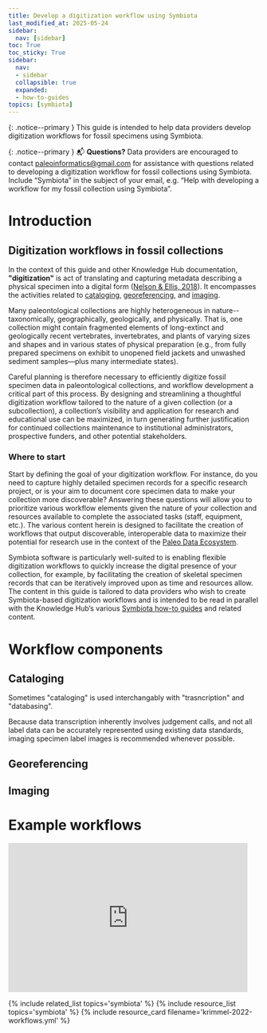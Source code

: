 ```yaml
---
title: Develop a digitization workflow using Symbiota
last_modified_at: 2025-05-24
sidebar:
  nav: [sidebar]
toc: True
toc_sticky: True
sidebar:
  nav:
  - sidebar
  collapsible: true
  expanded:
  - how-to-guides
topics: [symbiota]
---
```


{: .notice--primary }
This guide is intended to help data providers develop digitization workflows for fossil specimens using Symbiota.

{: .notice--primary }
📬 **Questions?** Data providers are encouraged to contact paleoinformatics@gmail.com for assistance with questions related to developing a digitization workflow for fossil collections using Symbiota. Include “Symbiota” in the subject of your email, e.g. “Help with developing a workflow for my fossil collection using Symbiota”.

# Introduction

## Digitization workflows in fossil collections
In the context of this guide and other Knowledge Hub documentation, **"digitization"** is act of translating and capturing metadata describing a physical specimen into a digital form ([Nelson & Ellis, 2018](https://doi.org/10.1098/rstb.2017.0391)). It encompasses the activities related to [cataloging](#cataloging), [georeferencing](#georeferencing), and [imaging](#imaging). 

Many paleontological collections are highly heterogeneous in nature--taxonomically, geographically, geologically, and physically. That is, one collection might contain fragmented elements of long-extinct and geologically recent vertebrates, invertebrates, and plants of varying sizes and shapes and in various states of physical preparation (e.g., from fully prepared specimens on exhibit to unopened field jackets and unwashed sediment samples—plus many intermediate states). 

Careful planning is therefore necessary to efficiently digitize fossil specimen data in paleontological collections, and workflow development a critical part of this process. By designing and streamlining a thoughtful digitization workflow tailored to the nature of a given collection (or a subcollection), a collection’s visibility and application for research and educational use can be maximized, in turn generating further justification for continued collections maintenance to institutional administrators, prospective funders, and other potential stakeholders.

### Where to start 
Start by defining the goal of your digitization workflow. For instance, do you need to capture highly detailed specimen records for a specific research project, or is your aim to document core specimen data to make your collection more discoverable? Answering these questions will allow you to prioritize various workflow elements given the nature of your collection and resources available to complete the associated tasks (staff, equipment, etc.). The various content herein is designed to facilitate the creation of workflows that output discoverable, interoperable data to maximize their potential for research use in the context of the [Paleo Data Ecosystem](/knowledge-hub/data-ecosystem).

Symbiota software is particularly well-suited to is enabling flexible digitization workflows to quickly increase the digital presence of your collection, for example, by facilitating the creation of skeletal specimen records that can be iteratively improved upon as time and resources allow. The content in this guide is tailored to data providers who wish to create Symbiota-based digitization workflows and is intended to be read in parallel with the Knowledge Hub’s various [Symbiota how-to guides](/knowledge-hub/topics?topic=symbiota) and related content.

# Workflow components

## Cataloging

Sometimes "cataloging" is used interchangably with "trasncription" and "databasing". 


Because data transcription inherently involves judgement calls, and not all label data can be accurately represented using existing data standards, imaging specimen label images is recommended whenever possible. 

## Georeferencing

## Imaging

# Example workflows

<iframe src="https://docs.google.com/presentation/d/1_b6990eETxSRmIVEb8eamaAhEuK3jWLxTB41YYcX_so/embed?start=false&loop=false&delayms=10000" frameborder="0" width="480" height="299" allowfullscreen="true" mozallowfullscreen="true" webkitallowfullscreen="true"></iframe>


{% include related_list topics='symbiota' %}
{% include resource_list topics='symbiota' %}
{% include resource_card filename='krimmel-2022-workflows.yml' %}
